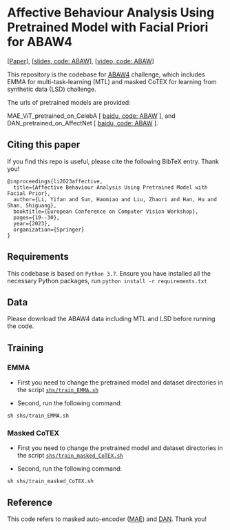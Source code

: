 # Affective Behaviour Analysis Using Pretrained Model with Facial Priori for ABAW4 
[[Paper](https://arxiv.org/abs/2207.11679)], [[slides, code: ABAW](https://pan.baidu.com/s/1fojslUcjZwDOjKFMQ8uvRQ?pwd=ABAW)], [[video, code: ABAW](https://pan.baidu.com/s/12SUQ1mvpH4-sv7_oYWA7Hw?pwd=ABAW)]

This repository is the codebase for [ABAW4](https://ibug.doc.ic.ac.uk/resources/eccv-2023-4th-abaw/) challenge, which includes EMMA for multi-task-learning (MTL) and masked CoTEX for learning from synthetic data (LSD) challenge.

The urls of pretrained models are provided: 

MAE_ViT_pretrained_on_CelebA \[ [baidu, code: ABAW](https://pan.baidu.com/s/1aedEeEHeIslvx0WsFVWxDw) \], and DAN_pretrained_on_AffectNet \[ [baidu, code: ABAW](https://pan.baidu.com/s/1MNSkd7KWSL5USywPG3XVfw) \].

## Citing this paper
If you find this repo is useful, please cite the following BibTeX entry. Thank you!
```
@inproceedings{li2023affective,
  title={Affective Behaviour Analysis Using Pretrained Model with Facial Prior},
  author={Li, Yifan and Sun, Haomiao and Liu, Zhaori and Han, Hu and Shan, Shiguang},
  booktitle={European Conference on Computer Vision Workshop},
  pages={19--30},
  year={2023},
  organization={Springer}
}
```

## Requirements
This codebase is based on `Python 3.7`. 
Ensure you have installed all the necessary Python packages, run `python install -r requirements.txt`

## Data
Please download the ABAW4 data including MTL and LSD before running the code. 

## Training
### EMMA
- First you need to change the pretrained model and dataset directories in the script [`shs/train_EMMA.sh`](./shs/train_EMMA.sh)

- Second, run the following command:

```
sh shs/train_EMMA.sh
```
### Masked CoTEX
- First you need to change the pretrained model and dataset directories in the script [`shs/train_masked_CoTEX.sh`](./shs/train_masked_CoTEX.sh)

- Second, run the following command:

```
sh shs/train_masked_CoTEX.sh
```

## Reference

This code refers to masked auto-encoder ([MAE](https://github.com/facebookresearch/mae)) and [DAN](https://github.com/yaoing/DAN). Thank you!


